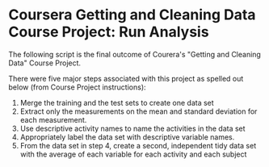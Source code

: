 # Coursera Getting and Cleaning Data Course Project: Run Analysis

The following script is the final outcome of Courera's "Getting and Cleaning Data" Course Project.

There were five major steps associated with this project as spelled out below (from Course Project instructions):

1. Merge the training and the test sets to create one data set
2. Extract only the measurements on the mean and standard deviation for each measurement. 
3. Use descriptive activity names to name the activities in the data set
4. Appropriately label the data set with descriptive variable names. 
5. From the data set in step 4, create a second, independent tidy data set with the average of each variable for each activity and each subject
